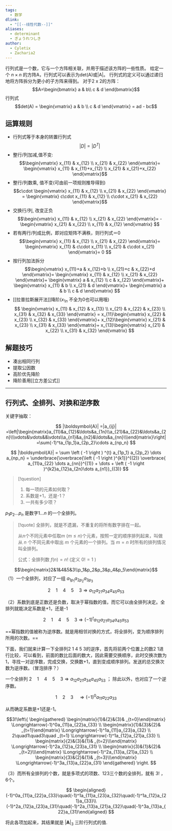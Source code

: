 ```yaml
---
tags:
  - 数学
dlink:
  - "[[--线性代数--]]"
aliases: 
  - determinant
  - ぎょうれつしき
author:
  - Cyletix
  - Zacharia2
---
```

行列式是一个数，它与一个方阵相关联，并用于描述该方阵的一些性质。
给定一个 $n \times n$ 的方阵A，行列式可以表示为det(A)或|A|。
行列式的定义可以通过递归地将方阵拆分为更小的子方阵来得到。
对于2 x 2的方阵：
$$A=\begin{bmatrix}
   a & b\\
   c & d
\end{bmatrix}$$
行列式 $$det(A) = 
\begin{vmatrix}
a & b \\ 
c & d  
\end{vmatrix} = ad - bc$$
## 运算规则

- 行列式等于本身的转置行列式
$$|D|=|D^T|$$
- 整行/列加减,值不变:  
$$\begin{vmatrix}
 x_{11} & x_{12} \\ 
 x_{21} & x_{22} 
 \end{vmatrix}=
 \begin{vmatrix}
 x_{11} & x_{11}+x_{12} \\ 
 x_{21} &  x_{21}+x_{22} 
 \end{vmatrix}$$
- 整行/列数乘, 值不变(可由前一项规则推导得到)
$$c\cdot \begin{vmatrix}
 x_{11} & x_{12} \\ 
 x_{21} & x_{22} 
 \end{vmatrix} =
 \begin{vmatrix}
 c\cdot x_{11} & x_{12} \\ 
 c\cdot x_{21} & x_{22}
 \end{vmatrix}$$
- 交换行/列, 改变正负
$$\begin{vmatrix}
 x_{11} & x_{12} \\ 
 x_{21} & x_{22} 
 \end{vmatrix}=
 -\begin{vmatrix}
 x_{21} & x_{22} \\ 
  x_{11} & x_{12}
 \end{vmatrix}
$$
- 若有两行/列成比例，即对应矩阵不满秩，则行列式＝0
$$\begin{vmatrix}
 x_{11} & x_{12} \\ 
 x_{21} & x_{22} 
 \end{vmatrix}=
 \begin{vmatrix}
 x_{11} & c\cdot x_{11} \\ 
 x_{21} & c\cdot x_{21}
 \end{vmatrix}=
 0
$$
- 按行列加法拆分
$$\begin{vmatrix}
 x_{11}+a & x_{12}+b \\ 
 x_{21}+c & x_{22}+d 
 \end{vmatrix}=
 \begin{vmatrix}
 x_{11} & x_{12} \\ 
 x_{21} & x_{22} 
 \end{vmatrix}+
\begin{vmatrix}
 a & x_{12} \\ 
 c &  x_{22}
 \end{vmatrix}+
  \begin{vmatrix}
 x_{11} & b \\ 
 x_{21} & d 
 \end{vmatrix}+
\begin{vmatrix}
 a & b \\ 
 c &  d
 \end{vmatrix}
 $$
- [[拉普拉斯展开法]]降阶($x_{1n}$ 不全为0也可以用哦)
$$
\begin{vmatrix}
 x_{11} & x_{12} & x_{13} \\ 
 x_{21} & x_{22}  & x_{23} \\
  x_{31} & x_{32}  & x_{33}
 \end{vmatrix} =
x_{11}\begin{vmatrix}
 x_{22} & x_{23} \\ 
 x_{32} & x_{33}
 \end{vmatrix}+
x_{12}\begin{vmatrix}
 x_{21} & x_{23} \\ 
 x_{31} & x_{33}
 \end{vmatrix}+
x_{13}\begin{vmatrix}
 x_{21} & x_{22} \\ 
 x_{31} & x_{32}
 \end{vmatrix}
$$



## 解题技巧
- 凑出相同行列
- 提取公因数
- 高阶优先降阶
- 降阶善用[[立方差公式]]

---
## 行列式、全排列、对换和逆序数


关键字抽取：


$$
|\boldsymbol{A}|
=|a_{ij}|
=\left|\begin{matrix}a_{11}&a_{12}&\ldots&a_{1n}\\a_{21}&a_{22}&\ldots&a_{2n}\\\vdots&\vdots&&\vdots\\a_{n1}&a_{n2}&\ldots&a_{nn}\\\end{matrix}\right|=\sum(-1)^ta_{1p_1}a_{2p_2}\cdots a_{np_n}
$$

$$
|\boldsymbol{A}|
= \sum \left ( -1 \right ) ^{t} a_{1p_1} a_{2p_2} \dots a_{np_n}
= \underbrace{\overbrace{\left ( -1 \right )^{k1}}^{(2)} \overbrace{ a_{11}a_{22}  \dots a_{nn}}^{(1)}  + \dots + \left ( -1 \right )^{k2}a_{12}a_{2n}\dots a_{n1}}_{(3)}
$$

>[!question]
>1. 每一项的元素如何取？
>2. 系数是+1，还是-1？
>3. 一共有多少项？


$p_{1} p_{2} \dots p_{n}$ 是数字$1 \dots n$ 的一个全排列。

>[!quote]
>全排列，就是不遗漏，不重复的将所有数字排在一起。
>
>从n个不同元素中任取$m \ (m≤n)$个元素，按照一定的顺序排列起来，叫做从 $n$ 个不同元素中取出 $m$ 个元素的一个排列。当 $m=n$ 时所有的排列情况叫全排列。
>
>公式：全排列数 $f(n)=n!$ (定义 $0!=1$ )

$$\begin{matrix}2&1&4&5&3\\p_1&p_2&p_3&p_4&p_5\end{matrix}$$
（1）一个全排列，对应了一组 $a_{1p_1}a_{2p_2}a_{3p_3}$

$$2\quad1\quad4\quad5\quad3\Longrightarrow a_{12}a_{21}a_{34}a_{45}a_{53}$$

（2）系数到底是正数还是负数，取决于幂指数的值，而它可以由全排列决定。全排列就能决定系数是+1，还是-1

$$2\quad1\quad4\quad5\quad3\Longrightarrow  \left ( -1 \right ) ^{t} a_{12}a_{21}a_{34}a_{45}a_{53}$$

==幂指数的值被称为逆序数。就是用相邻对换的方式，将全排列，变为顺序排列所用的次数。==

下面，我们就来计算一下全排列$2 \: 1 \: 4 \: 5 \: 3$的逆序，首先将前两个位置上的数2 1进行比较，可以看到，前面的数比后面的数大，因此需要交换顺序，此时交换次数为1，寻找一对逆序数，完成交换，交换数+1，直到变成顺序排列。发送的总交换次数为逆序数。（冒泡排序？）


一个全排列 $2\quad1\quad4\quad5\quad3\Longrightarrow a_{12}a_{21}a_{34}a_{45}a_{53}$ ； 除此以外，也对应了一个逆序数。

$$1\quad2\quad3\quad\Longrightarrow(-1)^{0}a_{11}a_{22}a_{33}$$

从而确定系数是+1还是-1。

$$3!\left\{
\begin{gathered}
\begin{matrix}{1}&{2}&{3}& _{t=0}\end{matrix} \Longrightarrow(-1)^0a_{11}a_{22}a_{33} \\
\begin{matrix}{1}&{3}&{2}& _{t=1}\end{matrix} \Longrightarrow(-1)^1a_{11}a_{23}a_{32} \\
2\quad1\quad3\quad _{t=1} \Longrightarrow(-1)^1a_{12}a_{21}a_{33} \\
\begin{matrix}{2}&{3}&{1}& _{t=2}\\\end{matrix} \Longrightarrow(-1)^2a_{12}a_{23}a_{31} \\
\begin{matrix}{3}&{1}&{2}& _{t=2}\\\end{matrix} \Longrightarrow(-1)^2a_{13}a_{21}a_{32} \\
\begin{matrix}{3}&{2}&{1}& _{t=3}\\\end{matrix} \Longrightarrow(-1)^3a_{13}a_{22}a_{31} 
\end{gathered}
\right.
$$


（3）而所有全排列的个数，就是多项式的项数、123三个数的全排列，就有 $3!$ ，6个。

$$
\begin{aligned}(-1)^0a_{11}a_{22}a_{33}\quad(-1)^1a_{11}a_{23}a_{32}\quad(-1)^1a_{12}a_{21}a_{33}\\(-1)^2a_{12}a_{23}a_{31}\quad(-1)^2a_{13}a_{21}a_{32}\quad(-1)^3a_{13}a_{22}a_{31}\end{aligned}
$$

将此各项加起来，其结果就是 $|\boldsymbol{A}|_{3}$ 三阶行列式的值.